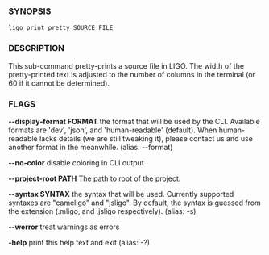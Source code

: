 
### SYNOPSIS
```
ligo print pretty SOURCE_FILE
```

### DESCRIPTION
This sub-command pretty-prints a source file in LIGO. The width of the pretty-printed text is adjusted to the number of columns in the terminal (or 60 if it cannot be determined).

### FLAGS
**--display-format FORMAT**
the format that will be used by the CLI. Available formats are 'dev', 'json', and 'human-readable' (default). When human-readable lacks details (we are still tweaking it), please contact us and use another format in the meanwhile. (alias: --format)

**--no-color**
disable coloring in CLI output

**--project-root PATH**
The path to root of the project.

**--syntax SYNTAX**
the syntax that will be used. Currently supported syntaxes are "cameligo" and "jsligo". By default, the syntax is guessed from the extension (.mligo, and .jsligo respectively). (alias: -s)

**--werror**
treat warnings as errors

**-help**
print this help text and exit (alias: -?)
